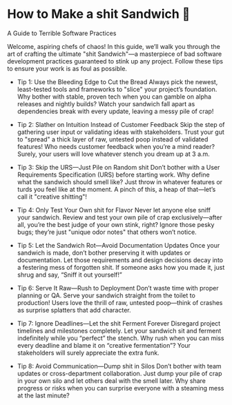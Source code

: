# How to Make a shit Sandwich 💩
 A Guide to Terrible Software Practices 

Welcome, aspiring chefs of chaos! In this guide, we’ll walk you through the art of crafting the ultimate "shit Sandwich"—a masterpiece of bad software development practices guaranteed to stink up any project. Follow these tips to ensure your work is as foul as possible.

- Tip 1: Use the Bleeding Edge to Cut the Bread
Always pick the newest, least-tested tools and frameworks to "slice" your project’s foundation. Why bother with stable, proven tech when you can gamble on alpha releases and nightly builds? Watch your sandwich fall apart as dependencies break with every update, leaving a messy pile of crap!

- Tip 2: Slather on Intuition Instead of Customer Feedback
Skip the step of gathering user input or validating ideas with stakeholders. Trust your gut to "spread" a thick layer of raw, untested poop instead of validated features! Who needs customer feedback when you’re a mind reader? Surely, your users will love whatever stench you dream up at 3 a.m.

- Tip 3: Skip the URS—Just Pile on Random shit
Don’t bother with a User Requirements Specification (URS) before starting work. Why define what the sandwich should smell like? Just throw in whatever features or turds you feel like at the moment. A pinch of this, a heap of that—let’s call it "creative shitting"!

- Tip 4: Only Test Your Own shit for Flavor
Never let anyone else sniff your sandwich. Review and test your own pile of crap exclusively—after all, you’re the best judge of your own stink, right? Ignore those pesky bugs; they’re just "unique odor notes" that others won’t notice.

- Tip 5: Let the Sandwich Rot—Avoid Documentation Updates
Once your sandwich is made, don’t bother preserving it with updates or documentation. Let those requirements and design decisions decay into a festering mess of forgotten shit. If someone asks how you made it, just shrug and say, “Sniff it out yourself!”

- Tip 6: Serve It Raw—Rush to Deployment
Don’t waste time with proper planning or QA. Serve your sandwich straight from the toilet to production! Users love the thrill of raw, untested poop—think of crashes as surprise splatters that add character.

- Tip 7: Ignore Deadlines—Let the shit Ferment Forever
Disregard project timelines and milestones completely. Let your sandwich sit and ferment indefinitely while you “perfect” the stench. Why rush when you can miss every deadline and blame it on “creative fermentation”? Your stakeholders will surely appreciate the extra funk.

- Tip 8: Avoid Communication—Dump shit in Silos
Don’t bother with team updates or cross-department collaboration. Just dump your pile of crap in your own silo and let others deal with the smell later. Why share progress or risks when you can surprise everyone with a steaming mess at the last minute?
